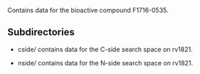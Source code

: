 Contains data for the bioactive compound F1716-0535.

## Subdirectories

- cside/ contains data for the C-side search space on rv1821.

- nside/ contains data for the N-side search space on rv1821.

